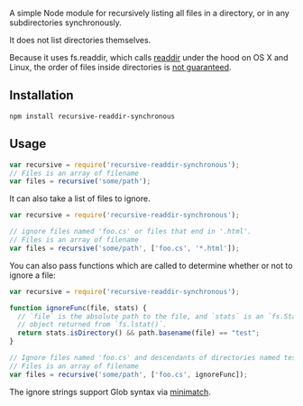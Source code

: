 A simple Node module for recursively listing all files in a directory,
or in any subdirectories synchronously.

It does not list directories themselves.

Because it uses fs.readdir, which calls [readdir](http://linux.die.net/man/3/readdir) under the hood
on OS X and Linux, the order of files inside directories is [not guaranteed](http://stackoverflow.com/questions/8977441/does-readdir-guarantee-an-order).

## Installation

    npm install recursive-readdir-synchronous

## Usage


```javascript
var recursive = require('recursive-readdir-synchronous');
// Files is an array of filename
var files = recursive('some/path');
```

It can also take a list of files to ignore.

```javascript
var recursive = require('recursive-readdir-synchronous');

// ignore files named 'foo.cs' or files that end in '.html'.
// Files is an array of filename
var files = recursive('some/path', ['foo.cs', '*.html']);
```

You can also pass functions which are called to determine whether or not to
ignore a file:

```javascript
var recursive = require('recursive-readdir-synchronous');

function ignoreFunc(file, stats) {
  // `file` is the absolute path to the file, and `stats` is an `fs.Stats`
  // object returned from `fs.lstat()`.
  return stats.isDirectory() && path.basename(file) == "test";
}

// Ignore files named 'foo.cs' and descendants of directories named test
// Files is an array of filename
var files = recursive('some/path', ['foo.cs', ignoreFunc]);
```

The ignore strings support Glob syntax via
[minimatch](https://github.com/isaacs/minimatch).
